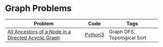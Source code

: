 # Graph Problems

| Problem                                                                                                                                   | Code                              | Tags                                 |
|-------------------------------------------------------------------------------------------------------------------------------------------|-----------------------------------|--------------------------------------|
| [All Ancestors of a Node in a Directed Acyclic Graph](https://leetcode.com/problems/all-ancestors-of-a-node-in-a-directed-acyclic-graph/) | [Python3](./ancestors_dag.py)     | Graph DFS, Topological Sort          |
